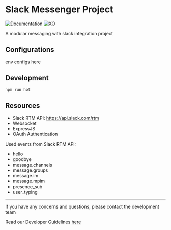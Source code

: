 # Slack Messenger Project #

[![Documentation](https://img.shields.io/badge/Read-Documentation-green)](https://docs.google.com/document/d/1-bZ1B2zxUaglfIZTu-lmOQZIX9BGpJKoBpFvX8IszTM/edit?usp=sharing)
[![XO](https://img.shields.io/badge/Powered%20by-XtendOPS%20DEV%20Team-blue)](http://dev-wiki.xtendops.com/)

A modular messaging with slack integration project

## Configurations ##

env configs here

## Development ##

```bash
npm run hot
```

## Resources ##

* Slack RTM API: https://api.slack.com/rtm
* Websocket
* ExpressJS
* OAuth Authentication

Used events from Slack RTM API:

* hello
* goodbye
* message.channels
* message.groups
* message.im
* message.mpim
* presence_sub
* user_typing

---

If you have any concerns and questions, please contact the development team

Read our Developer Guidelines [here](https://docs.google.com/document/d/1CrRmbC_h1-Mj3hAIxGKVUUoG6kRUFgR4s2Ivn-LIo9A/edit)

